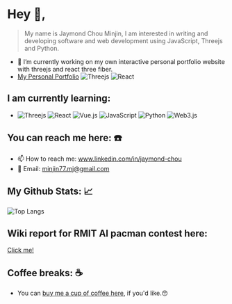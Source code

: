 # Hey 👋, 
> My name is Jaymond Chou Minjin, I am interested in writing and developing software and web development using JavaScript, Threejs and Python. 

- 🔭 I’m currently working on my own interactive personal portfolio website with threejs and react three fiber. 
- [My Personal Portfolio](https://minjin-chou.vercel.app) ![Threejs](https://img.shields.io/badge/threejs-black?style=for-the-badge&logo=three.js&logoColor=white) ![React](https://img.shields.io/badge/react-%2320232a.svg?style=for-the-badge&logo=react&logoColor=%2361DAFB)

## I am currently learning: 
-   ![Threejs](https://img.shields.io/badge/threejs-black?style=for-the-badge&logo=three.js&logoColor=white) ![React](https://img.shields.io/badge/react-%2320232a.svg?style=for-the-badge&logo=react&logoColor=%2361DAFB) ![Vue.js](https://img.shields.io/badge/vuejs-%2335495e.svg?style=for-the-badge&logo=vuedotjs&logoColor=%234FC08D) ![JavaScript](https://img.shields.io/badge/javascript-%23323330.svg?style=for-the-badge&logo=javascript&logoColor=%23F7DF1E) ![Python](https://img.shields.io/badge/python-3670A0?style=for-the-badge&logo=python&logoColor=ffdd54) ![Web3.js](https://img.shields.io/badge/web3.js-F16822?style=for-the-badge&logo=web3.js&logoColor=white)

## You can reach me here: ☎️ 
- 📫 How to reach me: www.linkedin.com/in/jaymond-chou
- 📧 Email: minjin77.mj@gmail.com

## My Github Stats: 📈
<!--- ![Minjin's GitHub stats](https://github-readme-stats.vercel.app/api?username=dev-minjin-chou&show_icons=true&theme=apprentice) --->
![Top Langs](https://github-readme-stats.vercel.app/api/top-langs/?username=dev-minjin-chou&layout=compact)

<!--- ## ..... --->
<!--- ![Jokes Card](https://readme-jokes.vercel.app/api) --->

## Wiki report for RMIT AI pacman contest here:
[Click me!](https://github.com/kuntakinte777/COSC1125-1127-Contest-A.I/wiki)

## Coffee breaks: ☕ 
- You can [buy me a cup of coffee here](https://www.buymeacoffee.com/minjin777z), if you'd like.😙
